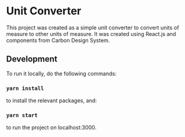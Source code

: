 # Unit Converter

This project was created as a simple unit converter to convert units of measure to other units of measure. It was created using React.js and components from Carbon Design System.

## Development

To run it locally, do the following commands:

### `yarn install`

to install the relevant packages, and:

### `yarn start`

to run the project on localhost:3000.
